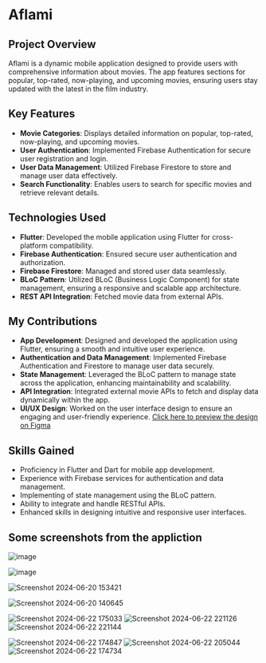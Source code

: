 # Aflami

## Project Overview
Aflami is a dynamic mobile application designed to provide users with comprehensive information about movies. The app features sections for popular, top-rated, now-playing, and upcoming movies, ensuring users stay updated with the latest in the film industry.

## Key Features
- **Movie Categories**: Displays detailed information on popular, top-rated, now-playing, and upcoming movies.
- **User Authentication**: Implemented Firebase Authentication for secure user registration and login.
- **User Data Management**: Utilized Firebase Firestore to store and manage user data effectively.
- **Search Functionality**: Enables users to search for specific movies and retrieve relevant details.

## Technologies Used
- **Flutter**: Developed the mobile application using Flutter for cross-platform compatibility.
- **Firebase Authentication**: Ensured secure user authentication and authorization.
- **Firebase Firestore**: Managed and stored user data seamlessly.
- **BLoC Pattern**: Utilized BLoC (Business Logic Component) for state management, ensuring a responsive and scalable app architecture.
- **REST API Integration**: Fetched movie data from external APIs.

## My Contributions
- **App Development**: Designed and developed the application using Flutter, ensuring a smooth and intuitive user experience.
- **Authentication and Data Management**: Implemented Firebase Authentication and Firestore to manage user data securely.
- **State Management**: Leveraged the BLoC pattern to manage state across the application, enhancing maintainability and scalability.
- **API Integration**: Integrated external movie APIs to fetch and display data dynamically within the app.
- **UI/UX Design**: Worked on the user interface design to ensure an engaging and user-friendly experience. [Click here to preview the design on Figma](https://www.figma.com/design/LnfS7Sc6HNCGZErkTNuuv3/Movie--Streaming-App-(Community)?node-id=0-1&t=LbYqBqMlIiY15Dsq-0)

## Skills Gained
- Proficiency in Flutter and Dart for mobile app development.
- Experience with Firebase services for authentication and data management.
- Implementing of state management using the BLoC pattern.
- Ability to integrate and handle RESTful APIs.
- Enhanced skills in designing intuitive and responsive user interfaces.

## Some screenshots from the appliction

![image](https://github.com/JohnAmir450/Aflami/assets/136222860/8e030c32-932b-4ebd-8cfe-97d6b3008bc0)

![image](https://github.com/JohnAmir450/Aflami/assets/136222860/6bf9a7bb-946e-403a-85d6-73a70fb532f4)


![Screenshot 2024-06-20 153421](https://github.com/JohnAmir450/Aflami/assets/136222860/b343aa7d-0568-4078-bc5a-b27e2456fdfb)

![Screenshot 2024-06-20 140645](https://github.com/JohnAmir450/Aflami/assets/136222860/457b07c7-0f0f-4940-a490-6737fcb150b2)

![Screenshot 2024-06-22 175033](https://github.com/JohnAmir450/Aflami/assets/136222860/41b107de-b95b-4369-b8cd-93dc2bd07e59)
![Screenshot 2024-06-22 221126](https://github.com/JohnAmir450/Aflami/assets/136222860/dddc56e4-f121-4b25-bce0-53e613b8a074)
![Screenshot 2024-06-22 221144](https://github.com/JohnAmir450/Aflami/assets/136222860/a50ef33e-6ace-4e59-8089-91a8653ba4b6)

![Screenshot 2024-06-22 174847](https://github.com/JohnAmir450/Aflami/assets/136222860/ee7bc633-9791-4ebe-8f9c-bbaad9311591)
![Screenshot 2024-06-22 205044](https://github.com/JohnAmir450/Aflami/assets/136222860/5f344ae3-c06a-48dd-86a1-5c96c667c262)
![Screenshot 2024-06-22 174734](https://github.com/JohnAmir450/Aflami/assets/136222860/b6e96375-b405-47f5-a5eb-1b0f08af4cad)






 

